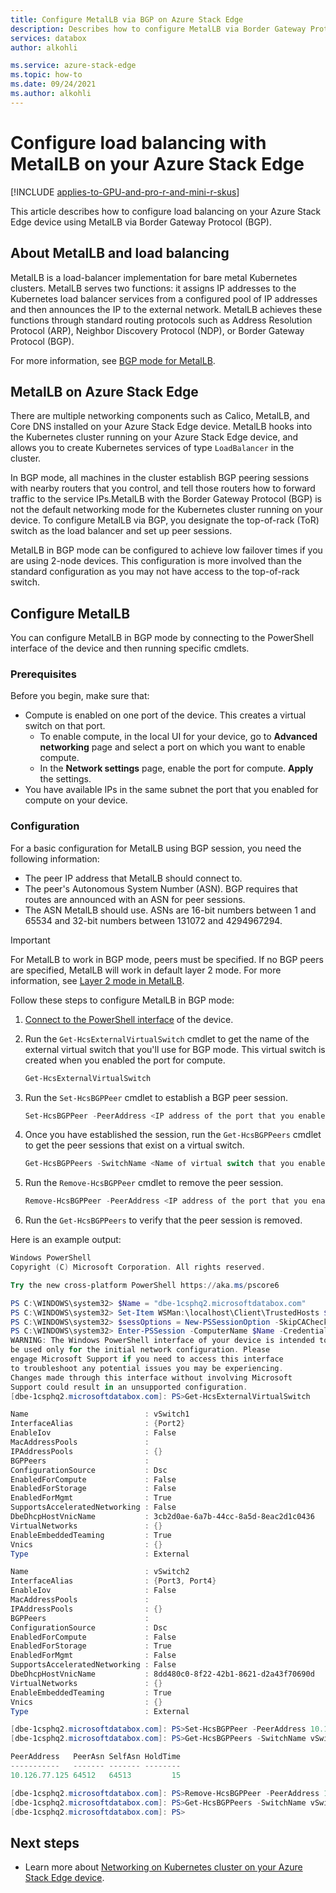 ```yaml
---
title: Configure MetalLB via BGP on Azure Stack Edge
description: Describes how to configure MetalLB via Border Gateway Protocol for load balancing on your Azure Stack Edge device.
services: databox
author: alkohli

ms.service: azure-stack-edge
ms.topic: how-to
ms.date: 09/24/2021
ms.author: alkohli
---
```

# Configure load balancing with MetalLB on your Azure Stack Edge

[!INCLUDE [applies-to-GPU-and-pro-r-and-mini-r-skus](../../includes/azure-stack-edge-applies-to-gpu-pro-r-mini-r-sku.md)]

This article describes how to configure load balancing on your Azure Stack Edge device using MetalLB via Border Gateway Protocol (BGP). 

## About MetalLB and load balancing

MetalLB is a load-balancer implementation for bare metal Kubernetes clusters. MetalLB serves two functions: it assigns IP addresses to the Kubernetes load balancer services from a configured pool of IP addresses and then announces the IP to the external network. MetalLB achieves these functions through standard routing protocols such as Address Resolution Protocol (ARP), Neighbor Discovery Protocol (NDP), or Border Gateway Protocol (BGP). 

For more information, see [BGP mode for MetalLB](https://metallb.universe.tf/configuration/#bgp-configuratioN).

## MetalLB on Azure Stack Edge

There are multiple networking components such as Calico, MetalLB, and Core DNS installed on your Azure Stack Edge device. MetalLB hooks into the Kubernetes cluster running on your Azure Stack Edge device, and allows you to create Kubernetes services of type `LoadBalancer` in the cluster.

In BGP mode, all machines in the cluster establish BGP peering sessions with nearby routers that you control, and tell those routers how to forward traffic to the service IPs.MetalLB with the Border Gateway Protocol (BGP) is not the default networking mode for the Kubernetes cluster running on your device. To configure MetalLB via BGP, you designate the top-of-rack (ToR) switch as the load balancer and set up peer sessions. 

MetalLB in BGP mode can be configured to achieve low failover times if you are using 2-node devices. This configuration is more involved than the standard configuration as you may not have access to the top-of-rack switch.

## Configure MetalLB

You can configure MetalLB in BGP mode by connecting to the PowerShell interface of the device and then running specific cmdlets.

### Prerequisites

Before you begin, make sure that:
- Compute is enabled on one port of the device. This creates a virtual switch on that port. 
    - To enable compute, in the local UI for your device, go to **Advanced networking** page and select a port on which you want to enable compute. 
    - In the **Network settings** page, enable the port for compute. **Apply** the settings.
- You have available IPs in the same subnet the port that you enabled for compute on your device. 

### Configuration

For a basic configuration for MetalLB using BGP session, you need the following information:

- The peer IP address that MetalLB should connect to.
- The peer's Autonomous System Number (ASN). BGP requires that routes are announced with an ASN for peer sessions.
- The ASN MetalLB should use. ASNs are 16-bit numbers between 1 and 65534 and 32-bit numbers between 131072 and 4294967294.

> [!IMPORTANT]
> For MetalLB to work in BGP mode, peers must be specified. If no BGP peers are specified, MetalLB will work in default layer 2 mode. For more information, see [Layer 2 mode in MetalLB](https://metallb.universe.tf/concepts/layer2/). 


Follow these steps to configure MetalLB in BGP mode:

1. [Connect to the PowerShell interface](azure-stack-edge-gpu-connect-powershell-interface.md#connect-to-the-powershell-interface) of the device.
 
1. Run the `Get-HcsExternalVirtualSwitch` cmdlet to get the name of the external virtual switch that you'll use for BGP mode. This virtual switch is created when you enabled the port for compute.

    ```powershell
    Get-HcsExternalVirtualSwitch
    ```
1. Run the `Set-HcsBGPPeer` cmdlet to establish a BGP peer session.

    ```powershell
    Set-HcsBGPPeer -PeerAddress <IP address of the port that you enabled for compute> -PeerAsn <ASN for the peer> -SelfAsn <Your ASN> -SwitchName <Name of virtual switch on the port enabled for compute> -HoldTimeInSeconds <Optional hold time in seconds> 
    ```
1. Once you have established the session, run the `Get-HcsBGPPeers` cmdlet to get the peer sessions that exist on a virtual switch.

    ```powershell
    Get-HcsBGPPeers -SwitchName <Name of virtual switch that you enabled for compute>
    ```
1. Run the `Remove-HcsBGPPeer` cmdlet to remove the peer session. 

    ```powershell
    Remove-HcsBGPPeer -PeerAddress <IP address of the port that you enabled for compute> -SwitchName <Name of virtual switch on the port enabled for compute>
    ```
1. Run the `Get-HcsBGPPeers` to verify that the peer session is removed.

Here is an example output: 

```powershell
Windows PowerShell
Copyright (C) Microsoft Corporation. All rights reserved.

Try the new cross-platform PowerShell https://aka.ms/pscore6

PS C:\WINDOWS\system32> $Name = "dbe-1csphq2.microsoftdatabox.com"
PS C:\WINDOWS\system32> Set-Item WSMan:\localhost\Client\TrustedHosts $Name -Concatenate -Force
PS C:\WINDOWS\system32> $sessOptions = New-PSSessionOption -SkipCACheck -SkipCNCheck -SkipRevocationCheck
PS C:\WINDOWS\system32> Enter-PSSession -ComputerName $Name -Credential ~\EdgeUser -ConfigurationName Minishell -UseSSL -SessionOption $sessOptions
WARNING: The Windows PowerShell interface of your device is intended to
be used only for the initial network configuration. Please
engage Microsoft Support if you need to access this interface
to troubleshoot any potential issues you may be experiencing.
Changes made through this interface without involving Microsoft
Support could result in an unsupported configuration.
[dbe-1csphq2.microsoftdatabox.com]: PS>Get-HcsExternalVirtualSwitch

Name                          : vSwitch1
InterfaceAlias                : {Port2}
EnableIov                     : False
MacAddressPools               :
IPAddressPools                : {}
BGPPeers                      :
ConfigurationSource           : Dsc
EnabledForCompute             : False
EnabledForStorage             : False
EnabledForMgmt                : True
SupportsAcceleratedNetworking : False
DbeDhcpHostVnicName           : 3cb2d0ae-6a7b-44cc-8a5d-8eac2d1c0436
VirtualNetworks               : {}
EnableEmbeddedTeaming         : True
Vnics                         : {}
Type                          : External

Name                          : vSwitch2
InterfaceAlias                : {Port3, Port4}
EnableIov                     : False
MacAddressPools               :
IPAddressPools                : {}
BGPPeers                      :
ConfigurationSource           : Dsc
EnabledForCompute             : False
EnabledForStorage             : True
EnabledForMgmt                : False
SupportsAcceleratedNetworking : False
DbeDhcpHostVnicName           : 8dd480c0-8f22-42b1-8621-d2a43f70690d
VirtualNetworks               : {}
EnableEmbeddedTeaming         : True
Vnics                         : {}
Type                          : External

[dbe-1csphq2.microsoftdatabox.com]: PS>Set-HcsBGPPeer -PeerAddress 10.126.77.125 -PeerAsn 64512 -SelfAsn 64513 -SwitchName vSwitch1 -HoldTimeInSeconds 15
[dbe-1csphq2.microsoftdatabox.com]: PS>Get-HcsBGPPeers -SwitchName vSwitch1

PeerAddress   PeerAsn SelfAsn HoldTime
-----------   ------- ------- --------
10.126.77.125 64512   64513         15

[dbe-1csphq2.microsoftdatabox.com]: PS>Remove-HcsBGPPeer -PeerAddress 10.126.77.125 -SwitchName vSwitch1
[dbe-1csphq2.microsoftdatabox.com]: PS>Get-HcsBGPPeers -SwitchName vSwitch1
[dbe-1csphq2.microsoftdatabox.com]: PS>
```

## Next steps

- Learn more about [Networking on Kubernetes cluster on your Azure Stack Edge device](azure-stack-edge-gpu-kubernetes-networking.md).